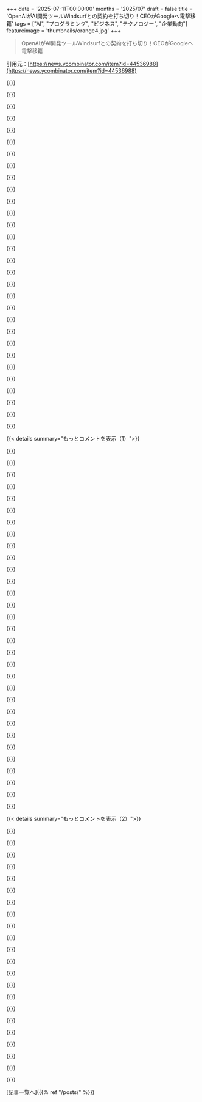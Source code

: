 +++
date = '2025-07-11T00:00:00'
months = '2025/07'
draft = false
title = 'OpenAIがAI開発ツールWindsurfとの契約を打ち切り！CEOがGoogleへ電撃移籍'
tags = ["AI", "プログラミング", "ビジネス", "テクノロジー", "企業動向"]
featureimage = 'thumbnails/orange4.jpg'
+++

> OpenAIがAI開発ツールWindsurfとの契約を打ち切り！CEOがGoogleへ電撃移籍

引用元：[https://news.ycombinator.com/item?id=44536988](https://news.ycombinator.com/item?id=44536988)




{{<matomeQuote body="https://web.archive.org/web/20250711213611/https://www.theve..." userName="kirlev" createdAt="2025/07/11 21:55:00" color="">}}




{{<matomeQuote body="Microsoft IP問題は置いといて、この買収話が出てからClaude Code（CC）がマジで爆発的に伸びてると思うんだ。IDEをフォークして、それに伴う出費を考えるのは無駄すぎるよ。だって、無料やオープンソースのCLIエージェントツールがいっぱいあるんだから。<br>現状を見てみようよ：<br>・Terminal CLIエージェントの開発費は、IDEを丸ごとフォークするより桁違いに安い。<br>・CCはマジで導入が簡単（今使ってるIDEにシンプルな拡張機能を入れるだけでUXも改善する）。<br>・Anthropicは、より予測可能なサブスクリプション収入と訓練データアクセスを得るために、自社のAPIマージン（Cursorみたいな仲介業者も）をガンガン削って勝負できるんだ。<br>じゃあ、CursorやWindsurfがVS CodeとCCに対して何を提供できるの？<br>・タブ補完モデル（Cursorに残された最後の強み）<br>・「選択範囲をチャットに追加」みたいなUIのちょっとした気の利いた機能とか。<br>個人的には、これこそが今後の流れを示すものだと思うね。CursorはARR9億ドルまで最速で到達したけど、同じくらい最速で落ちていくんじゃないかな。" userName="extr" createdAt="2025/07/11 22:21:31" color="#ff5733">}}




{{<matomeQuote body="全部同意だよ。それに加えて、AnthropicはCCを500％の損失で提供してるだけでなく、WindsurfへのSonnetやOpus 4のアクセスを制限したし、Cursorへの企業向け契約も値上げしたんだ。その値上げ幅がデカすぎて、Cursorはあの悲惨なプランのダウングレードを余儀なくされたんだよ。<br>Cursorとか他のUXラッパーがまだ勝てる唯一の方法は、オンデバイスモデルか、少なくともオープンソースモデルが今後2年で追いつくことだと思う。そしたら、モデルが本当にコモディティ化したらUXが大きく推されるのが見えるね。でも、Claudeがずっと優れてる限りは、彼らが全てを握ってるってことだ。（そしてOpenAIみたいに大企業と内紛する必要もないしね）" userName="adamoshadjivas" createdAt="2025/07/11 22:34:22" color="#45d325">}}




{{<matomeQuote body="＞CCが500％の損失って<br>これ、何か情報源ある？<br>損失は出てるのかもしれないけど、そこまでぶっ飛んだ数字だとは思えないな。" userName="teruakohatu" createdAt="2025/07/11 23:34:05" color="">}}




{{<matomeQuote body="俺もこれ気になるわ。Claude Codeってすごく高く感じるんだけど、同時にあんまり比較対象がないんだよね（Codexとか他のエージェントエディターくらいかな？）。でもCCの方がずっといいから、結局その分の価値はあるのかもしれないけど。" userName="resonious" createdAt="2025/07/11 23:40:31" color="">}}




{{<matomeQuote body="GPはClaude Code Maxの100と200プランについて話してるんだと思うよ。あれらは他の従量課金のサービスと比べると、めちゃくちゃリーズナブルだからね。<br>俺はMaxプランだけど、1日5時間以上は余裕で作業できるよ。Sonnetにすぐフォールバックしちゃうけど、そんなに大きな違いは感じないんだ。" userName="harikb" createdAt="2025/07/11 23:52:52" color="#ff5733">}}




{{<matomeQuote body="うん、俺のCCの利用料は普段から毎日50ドルから100ドルかかるから、彼らのMaxプランは絶対にお得すぎる価値があるよ。でも、こんな状態が長く続くとは思えないけどね。" userName="e1g" createdAt="2025/07/12 00:00:58" color="#ff33a1">}}




{{<matomeQuote body="1日50ドルから100ドルの利用って、どんな感じなのか教えてくれる？CCと常にやり取りしてる感じなの？もしよかったら、LLMを導入する前と後で生産性がどれくらい上がったか、大体でいいから教えてくれないかな？" userName="jhickok" createdAt="2025/07/12 00:57:57" color="">}}




{{<matomeQuote body="OpusのAPIクレジットを使えば、1時間100ドルはかなり簡単にいくよ。モデルプロバイダーも、データセンターも、かなり補助金が出てるみたいだね。Coreweaveとかプライベートデータセンターのことを見たら、これって通信バブルみたいに見えてくるよ。Metaでさえデータセンターの拡張に資金調達を考えてるしね。<br>アメリカで新しい原子力発電所を建てる話が出てるのは、ちょっとした訓練のためだけじゃなくて、推論のためなんだ。規模が大きくなれば、AIツールはめちゃくちゃ高価になるだろうね。<br>あと、中国はアメリカの2倍の電力を生産してることにも注目してくれ。ソフトウェア開発とエージェントの需要は、あらゆる業界で競争が激しくなるだろう。君は、1日数時間これを使えば1週間分の仕事が終わる（俺もそうなる日があるけど）って思うかもしれないけど、最終的には競合がやってることに合わせる必要が出てくるんだよ。慣れ親しんだことだけじゃなくてね。これは新しいテクノロジーの繰り返しの罠なんだ（資本主義は関係ない）。<br>独立開発者がモデルに依存する危険性もある。100ドルから200ドルなんて、顧客獲得コストとしてのバラマキだよ。最先端のモデルは、たぶん最終的には人間の開発者と同じくらい時給でかかるようになるだろうね。スピードとかバッチ処理の部分もある。例えば、出力に2倍時間がかかっても50％オフになるなら開発者はどれくらい受け入れるだろう？うまくいくとしたら、良い開発モデルが1ヶ月に1000ドルから2000ドルくらいで使えるようになることを願うね。少なくとも、それならもっとアクセスしやすくなるだろう。<br>将来、これらの良いモデルがデバイス上で動いて、ハードウェアの費用だけで済むようになる日が来るんだろうな。それがAGIモデルになるのか？それはこれから分かることだね。<br>このコメントがどれくらい時代に合うのか、5年後とか10年後に振り返ってみるのが楽しみだよ。" userName="AJ007" createdAt="2025/07/12 01:10:19" color="#ff33a1">}}




{{<matomeQuote body="Cursorの生き残り戦略としては、独自の最先端コーディングモデルを開発することだと思う。まだこの分野でそこそこリードしてるから、そのデータを活用して頑張れるんじゃないかな。" userName="virgildotcodes" createdAt="2025/07/11 22:53:36" color="">}}




{{<matomeQuote body="良い指摘だね。「チャットに選択を追加」について、Claude CodeのVS Code拡張機能は、現在の選択内容を自動でモデルに渡してくれるんだ。CursorやWindsurfのユーザーで、Claude Codeも試した人がいたら、なんでIDEフォークツールを好むのか教えてほしいな。僕はClaude Codeしか使ったことないから、何が違うんだろう？" userName="libraryofbabel" createdAt="2025/07/11 22:31:40" color="">}}




{{<matomeQuote body="うん、かなり使ってるよ。多分周りの10％に入るくらいかな。75万トークンの中規模コードベースで6～10時間も constant iteratingしてる。Claude CodeはOpusをデフォルトで使うから、コストがさらに上がるね。生産性向上の見積もりは荒れるからしたくないけど、もしClaude Code Maxプランが10倍になっても契約は続けるよ。毎月約1000ドル払って全 frontier serviceに加入してるし、Cursor、Amp、Augment、Windsurf、Codex CLI、Gemini CLIとか色々使ってるけど、結局Claude Codeに戻っちゃうんだ。" userName="e1g" createdAt="2025/07/12 01:17:25" color="#785bff">}}




{{<matomeQuote body="それは現実的な戦略じゃないと思うな。すごく難しいし、できる人は多くないよ。Metaが次世代の frontier modelを訓練できる数少ない人材を引き抜くのに、どれだけお金を払ってるか見てみろよ。" userName="libraryofbabel" createdAt="2025/07/12 00:24:42" color="">}}




{{<matomeQuote body="なんでこんなにできる人が世界に少ししかいないんだろう？基本的な概念は公開されてるよね。引き抜かれるために一生懸命勉強してる賢い人はたくさんいると思うけどな。良い訓練データが一番重要だと思うけど（あと大量のハードウェアね）。それとも、特定の訓練には常にたくさんの賢い判断が必要で、その大小の判断が全てを分けるのかな？" userName="lukan" createdAt="2025/07/12 00:49:19" color="">}}




{{<matomeQuote body="ターミナルをほとんど使わない人にとって、Claude Codeはまだ使えるのかな？CursorみたいにIDEでのタブ補完はできないって聞いたけど。" userName="asdev" createdAt="2025/07/11 22:56:13" color="">}}




{{<matomeQuote body="そんなにたくさんのサブスクを使って、どんなコード開発をしてるのか気になるな。フロントエンド、バックエンド、フルスタック、それともモデル開発自体？自分で使うモデルを蒸留してるの？こんなにサブスク使ってる人、聞いたことないよ。これはフルタイムの仕事のため？それともスタートアップ？なんでQwenやDeepSeekを使って自分でホストしないの？君がやってることに感心したよ。" userName="foolishgame" createdAt="2025/07/12 01:40:31" color="">}}




{{<matomeQuote body="なんで「資本主義は必要ない」って？この種の競争は資本主義があってこそ可能なんだけど。" userName="dostick" createdAt="2025/07/12 05:35:45" color="">}}




{{<matomeQuote body="僕はエンタープライズSaaSの創業者でCTOだよ。TypeScriptで全領域をコーディングしてる。LLMは僕の生産性に非線形な影響を与える初の技術で、すごく助けられてるんだ。Claude/o3は自信あるコードのバグも見つけてくれて、テストや修正、ドキュメント更新まで2分でやってくれる。もしLLMを使えなくなったら即辞めるね。セルフホストしないのは、オープンソースモデルがSOTA（最先端）より一世代遅れてるからだよ。商用モデルには及ばないんだ。" userName="e1g" createdAt="2025/07/12 05:04:53" color="#785bff">}}




{{<matomeQuote body="Claude Codeは全く違うパラダイムなんだ。ファイルを直接編集しないから、タブ補完はないよ。チャットセッションなんだ。IDE連携もあるけど、ターミナルセッションでファイルを閲覧しながら使う感じで、僕の知る限り自動補完機能はないね。" userName="virgildotcodes" createdAt="2025/07/11 23:00:30" color="#ff5733">}}




{{<matomeQuote body="Cursorのタブ補完モデルは本当にすごいよ。多くの人にとって20ドルのサブスク代を払う価値があるね。Lint修正や構文レベルのリファクタリングも、TABで瞬時に、ほぼ100％の精度で予測して実行してくれる。これがCursorの最後の強みだと思うな。もしCopilotがタブ補完を同レベルにできたら、Cursorを使う理由はほとんどなくなるだろうね。" userName="extr" createdAt="2025/07/11 22:39:13" color="#38d3d3">}}




{{<matomeQuote body="開発ツールがなんでVisual Studio Codeをフォークする必要があるのか、全然わかんないな。拡張機能じゃダメなの？っていつも思うよ。" userName="alanmoraes" createdAt="2025/07/11 22:26:28" color="">}}




{{<matomeQuote body="時給100ドル稼ぐのってそんなに簡単かな？信じられないけど、もし本当なら、俺かお前がClaude Codeの使い方が絶対間違ってるよ。" userName="SV_BubbleTime" createdAt="2025/07/12 04:56:43" color="">}}




{{<matomeQuote body="みんなターミナルでファイルの差分見てるの？まさか、ただコード変更を雰囲気でやってるだけじゃないよね？" userName="asdev" createdAt="2025/07/11 23:12:28" color="">}}




{{<matomeQuote body="Cursorは来るべき未来を見てるんだね。だからWebとモバイルに移行してる。<br>最大の問題は、Anthropic、Google、OpenAIが自社モデルの開発・展開で持ってるアドバンテージだよ。少し前までCursorはトークンコストを節約するために50行ずつしかコードを読んでなかったのに、Anthropicは余裕でコンテキストウィンドウを大きくして、他社を圧倒したんだ。<br>Cursorが明日CLIを出しても、AnthropicやGoogleが常に何倍も安く提供できるなら、競争にはならないだろうね。https://cursor.com/blog/agent-web" userName="nikcub" createdAt="2025/07/11 22:35:15" color="#ff33a1">}}




{{<matomeQuote body="生産性の向上についてだけど、CCのおかげで通勤時間にもコーディングできるようになったよ。満員電車の中でもスマホだけでマジで仕事が進むんだ。" userName="resonious" createdAt="2025/07/12 01:15:33" color="#ff33a1">}}




{{<matomeQuote body="Gemini CLIが出た今、Claude Codeを使う理由ってかなり弱くなったのかな？" userName="xnx" createdAt="2025/07/11 23:47:45" color="">}}




{{<matomeQuote body="ホビイスト向けの安いバージョンってあるのかな？それとも、ホビイストが使うのに一番いいのは、ただコピペするだけとか？" userName="bilsbie" createdAt="2025/07/12 02:50:59" color="">}}




{{<matomeQuote body="いや、CCはCLIだけじゃないよ。CLIにプロ／マックスプランも含まれてるんだ。Gemini CLIはめちゃくちゃ高いしね。" userName="apwell23" createdAt="2025/07/11 23:59:31" color="#ff33a1">}}




{{<matomeQuote body="俺のMaxサブスクリプションとDeepSeek APIの価格で計算すると、まだ5倍も安いんだ。だからDeepSeekが損してるか（ありえないけど）、Anthropicが大損してるか（こっちの方が可能性高い）だね。Grokも俺の疑いを裏付けてるよ。DeepSeekの価格だと、Grokの計算に100ドル以上使ってるはずだけど、GrokやTwitterには一円も払ってないんだ。一人のユーザーで100ドルも損失って、かなりデカいよね。" userName="csomar" createdAt="2025/07/12 03:52:57" color="#ff5733">}}




{{<matomeQuote body="Cursorの9億ドルARRってマジ？月20ドルのプランだと375万人、200ドルだと37.5万人が課金してることになる。VS Codeのユーザーが5000万人いるとして、7％がCursorに移行したって計算になるけど、周りの開発者を見る限りありえない。0.7％ならまだしもね。他のAIサブスクもあるし、高すぎに見えるわ。<br>URL: https://devblogs.microsoft.com/blog/celebrating-50-million-d..." userName="davidclark" createdAt="2025/07/11 23:27:50" color="#ff33a1">}}




{{< details summary="もっとコメントを表示（1）">}}

{{<matomeQuote body="っていうかさ、細かい話になるけど、シリコンバレーの多くの会社は従業員がオーナーなんだよね（株式報酬で）。" userName="0xDEAFBEAD" createdAt="2025/07/12 07:28:47" color="">}}




{{<matomeQuote body="これってCharacter.aiの件と同じだよね。創業者や研究者以外の従業員にとっては残念な話。何も得られないで、これまで費やした時間が全部無駄になっちゃうんだから。AIスタートアップの一般社員はキツいわ。創業者はどうやって納得してんのかな。<br>URL: https://news.ycombinator.com/item?id=41141112<br>追記：@jonny_eh、補足ありがとう。取り残された感じはするけど、一応権利は確定してたんだね。「金だけもらって出て行け」って感じは、創業者や研究者が初期の報酬とGoogleのRSUをもらってることを考えると、やっぱり複雑だわ。" userName="metadat" createdAt="2025/07/11 21:58:22" color="#ff33a1">}}




{{<matomeQuote body="Characterの「取り残された」従業員はひどい目には遭ってないよ。オプションは取引評価額で現金になったんだ。Windsurfの従業員もちゃんと扱われるといいな。ちなみに俺、最近までCharacterで働いてたから。" userName="jonny_eh" createdAt="2025/07/11 22:11:09" color="#45d325">}}




{{<matomeQuote body="投資家も儲かったよ。最後のラウンドの評価額は10億ドルだったけど、Googleは合意の一環として25億ドルの評価額で買い取ったんだ。<br>URL: https://www.theverge.com/2024/8/2/24212348/google-hires-char..." userName="jonas21" createdAt="2025/07/11 22:27:20" color="#ff5733">}}




{{<matomeQuote body="どうやって正当化するかって？24億ドルだよ。" userName="tjwebbnorfolk" createdAt="2025/07/12 06:01:12" color="">}}




{{<matomeQuote body="一般社員への株式の売り込みが、あっという間に崩壊してるじゃんか…" userName="takklz" createdAt="2025/07/11 22:11:00" color="">}}




{{<matomeQuote body="これ、ドクター・イーブルの企みみたいに聞こえるね。" userName="metadat" createdAt="2025/07/12 13:38:50" color="">}}




{{<matomeQuote body="これ、テック系VCスタートアップの終わり始まりなんじゃないかな。高金利のせいでVCからの資金調達は高くなるし、今度はBig Techが大手の優秀な人材をかっさらって、投資家から出口を奪う。もう何の意味があるんだよって感じ。" userName="pydry" createdAt="2025/07/11 22:24:31" color="#38d3d3">}}




{{<matomeQuote body="2016年くらいから全部Dr. Evilの陰謀みたいだよ！マジで周りの世界がどんどんバカになってる気がするんだ。" userName="Henchman21" createdAt="2025/07/12 15:12:59" color="">}}




{{<matomeQuote body="VCと創業者たちの間には何らかの契約ないの？カリフォルニア州では競業避止義務が適用されないのは分かるけど、VCの資金を受け取るのは単に雇われるのとはちょっと違うでしょ。もし俺がWindsurfの投資家だったら、今頃ブチ切れて弁護士に電話してるね。" userName="lsllc" createdAt="2025/07/11 23:14:26" color="">}}




{{<matomeQuote body="10ヶ月で2.5倍か。そんなリターンならさ、もし俺が投資家のおまけのプライベートジェットの専属シェフだったら、今すぐ履歴書を更新して新しい仕事を探すね。" userName="blitzar" createdAt="2025/07/12 07:00:51" color="">}}




{{<matomeQuote body="そうでもないよ。俺が思うに、Googleみたいな買収する会社は従業員、つまりWindsurfから一部の株式を買い取るんだ。<br>追記：これを低評価してるやつは明らかに読めてないな、俺はjonny_ehと全く同じことを言ってるんだよ。" userName="ipsum2" createdAt="2025/07/11 22:11:14" color="#ff5c5c">}}




{{<matomeQuote body="100％同意。これを聞いて2006年に初めてIdiocracyを見た時のことを思い出したよ。当時は人類の未来がこんな風になるなんて、ただのコメディで馬鹿げた話だと思って楽しんでたのに、今じゃその多くが現実になってる。悲しいね。<br>ちなみに、俺はMike Judgeの作品、Office SpaceとかBeavis and Buttheadとか、全部大好きなんだ。" userName="metadat" createdAt="2025/07/12 16:00:47" color="">}}




{{<matomeQuote body="誰の金だって？OpenAIは払ってないし、Googleも払ってないし、Windsurfの投資家はもう払ったでしょ。" userName="gowld" createdAt="2025/07/11 22:28:57" color="">}}




{{<matomeQuote body="Windsurfの買収は中止になったんだよ。" userName="gowld" createdAt="2025/07/11 22:29:21" color="#ff33a1">}}




{{<matomeQuote body="創業者はVCと取り決めたべスティングスケジュールに乗ってるんだ。辞めると会社の所有権を失う（この変な取引の詳細は知らないけど、99％の状況でそうだよ）から、その所有権は直接的または機能的にVCに戻る。彼が辞める唯一の理由は、他の機会の方が期待値が高いと思ってるからだね。もし彼がそう信じてるなら、a) 投資家の投資はどっちみち実質ゼロの価値だろうし、b) そうじゃなくても、やる気のないリーダーを排除することは会社の成功確率を高めて、さらに投資価値を上げることになるだろうね。創業者の退任は物語としては良くないけど、投資がうまくいってない兆候であって、原因になることは少ないんだ。" userName="wadefletch" createdAt="2025/07/12 00:31:20" color="#ff5733">}}




{{<matomeQuote body="参考までにだけど、金だけ取って去ったわけじゃないよ。彼らの多くはGDMに吸収されたんだ。情報源：Characterが買収された時、俺はGDMにいたからね。" userName="se4u" createdAt="2025/07/11 23:15:09" color="#ff5c5c">}}




{{<matomeQuote body="正直なところ、いつ投資したかによるね。シード投資家？彼らは優先株で多分大丈夫だろうな。シリーズB以降？そこからが厄介だよ。どのラウンドを想定してる？" userName="helloericsf" createdAt="2025/07/11 22:30:49" color="#ff33a1">}}




{{<matomeQuote body="それってかなり痛い皮肉だね。" userName="a5seo" createdAt="2025/07/12 12:35:37" color="">}}




{{<matomeQuote body="Character.aiと同じように、従業員には何かしらあるはずだよね。Googleが独禁法調査を避けるためなら、わけわかんない”ライセンス料”じゃなくて、直接従業員に払うべきだよ。" userName="cavisne" createdAt="2025/07/12 02:52:39" color="#ff5c5c">}}




{{<matomeQuote body="ドットコムバブル期のアナリストの言葉を借りるなら、”みんながハッピーで、みんながお金稼いでるなら、なんかおかしいよね”ってことだよ。" userName="jansan" createdAt="2025/07/12 09:26:14" color="">}}




{{<matomeQuote body="最初はそんな感じだったはず…。今俺は、株価を下げる方が得になるようなベスティング＼アロケーション状態なんだ。" userName="bravetraveler" createdAt="2025/07/11 22:28:13" color="">}}




{{<matomeQuote body="真逆だよ。シード投資家は、普通株以外は最後に支払いを受けるんだ。" userName="dilyevsky" createdAt="2025/07/12 00:03:29" color="#ff5c5c">}}




{{<matomeQuote body="そうなんだ。Character.aiから仕事のオファーがあったけど、もう分割されちゃってたよ。他のコメントにもあるけど、一般社員が少しでも株を現金化できたのは良かったと思う。でも、この段階でスタートアップに入るのは魅力的な見込みじゃないな。リクルーターをスルーしたよ。二度目の流動化イベントなんてないだろうしね。" userName="silenced_trope" createdAt="2025/07/12 05:54:45" color="#785bff">}}




{{<matomeQuote body="それってGoogle DeepMindのこと？DeepMindが残ったKubernetesやウェブスクレイピングの専門家たちをどう使うのか気になるよ。そうじゃないなら、なんでエンジニアリング部門全部をElGoogに統合しないんだろうね？" userName="metadat" createdAt="2025/07/11 23:24:49" color="#ff5c5c">}}




{{<matomeQuote body="創業者や研究者じゃない従業員は、今回の契約じゃ報酬も新しい仕事もないから残念だね。会社に費やした時間も全部無駄になるってわけか。Windsurfの価値がいきなりゼロになったわけじゃないよ。会社は続くし、彼らの株式も、会社がどうなろうと、それなりの価値はあるはず。人生が変わるくらいの大金がすぐそこだと思ってた人にはガッカリな結果だけど、何もかも失ったわけじゃないんだよ。" userName="Aurornis" createdAt="2025/07/12 01:46:22" color="#ff5733">}}




{{<matomeQuote body="資本市場は安く買い叩くのが基本だから、Windsurfの社員が過小評価されててもおかしくないね。契約の詳細を見るべきだ。" userName="ipnon" createdAt="2025/07/12 08:29:10" color="">}}




{{<matomeQuote body="EmacsからVS Code、Cursor、そしてClaude Codeへ移行したら、まるでジュニア開発者が何人もいるみたいに生産性が爆上がりしたよ。NeoVimとGhostty、TmuxでCLI環境も整えたら、数ヶ月かかってた作業が数日で終わるようになった！IDEはもう時代遅れで、これからはAIにプロンプト書いて、計画・実装・コミットを任せるのが最高だね。" userName="submeta" createdAt="2025/07/11 22:54:37" color="#ff5733">}}




{{<matomeQuote body="その生産性向上で、具体的に何を開発したのか気になるな。" userName="imiric" createdAt="2025/07/12 00:34:08" color="">}}




{{<matomeQuote body="誰も素晴らしい製品を共有しないね。AIが作ったものは収益やユーザーのためじゃなく、ただの誇大広告に過ぎないんだ。" userName="forrestthewoods" createdAt="2025/07/12 02:57:38" color="">}}

{{</details>}}




{{< details summary="もっとコメントを表示（2）">}}

{{<matomeQuote body="700人超えの会社で働いてるんだけど、CRUDアプリやレガシーシステムの改修、CamundaみたいなOSの設定で十分なケースって多いんだよね。うちの会社のITチームは平均50歳で、開発経験なしのメンバーもいて、難しい仕事は高いコンサルに頼んでる。スタートアップ出身の俺は、そんな環境だと数週間や数ヶ月かかってた問題を数日で解決できる“魔法使い”みたいに感じるよ。" userName="submeta" createdAt="2025/07/12 08:43:18" color="#ff5c5c">}}




{{<matomeQuote body="OPじゃないけど、Cursorを使って https://bestphoto.ai/ を作ったよ。これは他のサイト https://aieasypic.com のクローンで、Claudeとの相性が悪かったDjangoとNextJSのスタックから、Claudeが得意なNextJSフルスタック（trpc BE）にしたら、機能開発が一発でできるようになった。AIコーディングが収益にならないって言われがちだけど、実際は稼げてるし、企業だと具体例を出しにくいだけなんだ。" userName="mesmertech" createdAt="2025/07/12 08:17:16" color="#ff5c5c">}}




{{<matomeQuote body="AIで大量に生成されたコードって、誰がレビューしてるの？開発じゃなくて保守に慣れてる人たちが、大量の複雑なプルリクエストを適切にレビューできるとは思えないんだけど。みんな単に“承認”ボタンを押してるだけじゃないの？君の会社の将来が心配だね！" userName="i_love_retros" createdAt="2025/07/12 12:53:45" color="#ff5733">}}




{{<matomeQuote body="俺のAI支援コード生成は、今まで働いたどの会社が見てきたものより遥かに優れてる。徹底的にドキュメント化してテストし、アーキテクチャのベストプラクティスに従って開発してるからね。企業は高いコンサルを雇うけど、彼らのシステムはアーキテクチャパターンやシステム設計の知識が浅い開発者が作ってる場合が多い。そんな中でAIを使って問題を解決する俺は、まるで“魔法使い”だよ。スタートアップ時代は最新技術に遅れるのを恐れてたけど、成熟企業では古い技術も現役で、最新技術より問題解決能力が大事だと分かったんだ。" userName="submeta" createdAt="2025/07/12 13:50:30" color="#ff5c5c">}}




{{<matomeQuote body="これ、典型的なAIの粗悪品だね。LLM APIのラッパーで、既存サービスより高くてさ。顧客が安い別サービスで十分なのを知らないのに乗じてる。SEOハッキングが大事なんだろ。AIツールで金は稼げるけど、本当の価値を生むのは難しいってこと。" userName="imiric" createdAt="2025/07/12 10:22:21" color="#ff5c5c">}}




{{<matomeQuote body="もしかして見落とした？それともまだ答えてない？AIで大量に作ってるコード、誰がレビューしてるの？" userName="apwell23" createdAt="2025/07/12 14:22:39" color="#785bff">}}




{{<matomeQuote body="｢AIが超優秀だから、数週間～数ヶ月かかる仕事が数日で終わる｣って言うのに、14時間も労働してるんだって？矛盾してない？" userName="rileymichael" createdAt="2025/07/11 23:48:23" color="">}}




{{<matomeQuote body="質問なんだけど、iTerm2からGhosttyに乗り換えて、どう役に立ったの？俺は今iTerm2使ってるんだけど、Claude Codeは使ったことないんだよね。" userName="prashantsengar" createdAt="2025/07/12 05:37:47" color="">}}




{{<matomeQuote body="GhosttyはGPU加速されてて、超速いよ。tmuxもマジで使いやすいし。NeoVimと組み合わせると、ターミナルでの開発が信じられないくらいスムーズになった。iTerm2とEmacsじゃこんな体験できなかったな。" userName="submeta" createdAt="2025/07/12 20:01:21" color="#38d3d3">}}




{{<matomeQuote body="｢またLLM APIのラッパーか｣って言うけどさ、Patio11は｢乱数ジェネレーターのラッパー｣で何年も儲けて売却したんだぜ。価値なんて人それぞれで、技術が複雑かとか関係ないんだよ。" userName="senko" createdAt="2025/07/12 17:21:55" color="#38d3d3">}}




{{<matomeQuote body="iTermもGPU加速されてるよ。" userName="saagarjha" createdAt="2025/07/13 16:06:08" color="">}}




{{<matomeQuote body="技術が複雑とか独創的だとか言ってるんじゃない。俺が言いたいのは、サービスや製品の価値は、その競争力や差別化に直結するってこと。他のと全く同じテンプレで作られたサービスなんて、情弱な客を騙すことでしか稼げないだろ。安物粗悪品だらけの業界もあるけど、コード生成ツールは今や、ああいう詐欺師どもにもソフトウェアで儲けさせてるんだよ。" userName="imiric" createdAt="2025/07/12 19:20:00" color="#ff33a1">}}




{{<matomeQuote body="おいおい、誰がお前の人生から楽しみを奪ったんだよ。とりあえず使ってみろって。うちの組織のアンチ・ハイプな連中でさえ、今じゃガッツリ使ってるぜ。俺は仕事のほとんどをこれでやってるけど、共有はしない。万能じゃないけど、使えるのは間違いない。今世紀の初めには、全部SFだったんだからな。" userName="danielbln" createdAt="2025/07/12 10:06:53" color="#ff5733">}}




{{<matomeQuote body="AIが生成したコードを一行一行レビューはしないよ。ファイル全体にざっと目を通して、自分の基準を満たしてるか確認する。必要ならAIに書き直させたり、自分で修正したりね。コードを書くのが一番面倒な作業で、レビューはそうじゃないんだ。" userName="submeta" createdAt="2025/07/12 18:28:59" color="#ff5733">}}




{{<matomeQuote body="XMLでの設定はYAMLやTOMLに比べて肥大化してて、Ghosttyと比べると使いづらいんだよな。" userName="submeta" createdAt="2025/07/13 17:16:49" color="">}}




{{<matomeQuote body="もう一回言ってみろよ。ちゃんとしたEmacs使いなら、vimを「良い」なんて絶対に言わないね。" userName="Eggpants" createdAt="2025/07/12 14:32:50" color="">}}




{{<matomeQuote body="AIツールは簡単なCRUDアプリにはいいが、それが何週間もかかるわけじゃないし、お前がいつもその手の統合作業ばかりしてるわけじゃないだろ。テックがメインじゃない会社でも、このカウボーイコーディングは運用リスクと技術的負債を増やすだけだ。AIツールは問題をもっと悪くする。お前が未来の魔法使いみたいに感じるのはわかるけど、もっと慎重に、シニアやジュニアエンジニアと協力して仕事しろよ。" userName="imiric" createdAt="2025/07/12 09:57:16" color="#ff5733">}}




{{<matomeQuote body="Claudeが急にやめるリスクは避けられないだろ。前の日にやったこと全部忘れちゃうから、またやり直さないといけないんだ。今夜中に、コンテキストウィンドウの中で終わらせないと…。" userName="jen729w" createdAt="2025/07/12 00:08:26" color="">}}




{{<matomeQuote body="よく間違ったコードを生成してレビューが必要なら、IDEの方が明らかに優れてるんだから、これは議論にならないだろ。" userName="mountainriver" createdAt="2025/07/12 15:17:31" color="">}}




{{<matomeQuote body="お前が嫌いなプロダクトが全部「ラッパー」ってのはどうかな？俺は自分でRunpodでサーバーレスGPUコンテナを動かしてるし、ComfyとFastAPIサーバーも使ってる。最初は basementの4070ti supersでハッキングしたんだぜ。インディハッキングはマーケティングで、技術的に美しいかどうかなんて誰も気にしない。お前は数十万人に使われるプロダクトを自分で作れたのか？俺には5つもあるぞ。" userName="mesmertech" createdAt="2025/07/12 13:10:20" color="#785bff">}}




{{<matomeQuote body="＜もうそんなにファイルをレビューしないんだ＞って、お前はコードをレビューしないのか？動くかどうかのテストだけかよ？" userName="didibus" createdAt="2025/07/11 23:29:47" color="">}}

{{</details>}}



[記事一覧へ]({{% ref "/posts/" %}})
